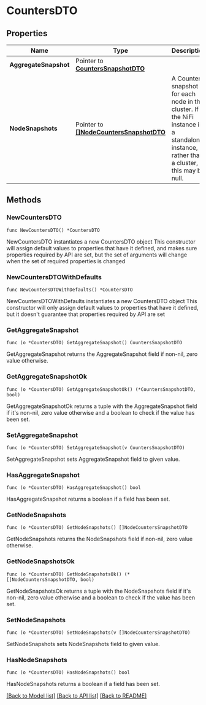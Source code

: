 # CountersDTO

## Properties

Name | Type | Description | Notes
------------ | ------------- | ------------- | -------------
**AggregateSnapshot** | Pointer to [**CountersSnapshotDTO**](CountersSnapshotDTO.md) |  | [optional] 
**NodeSnapshots** | Pointer to [**[]NodeCountersSnapshotDTO**](NodeCountersSnapshotDTO.md) | A Counters snapshot for each node in the cluster. If the NiFi instance is a standalone instance, rather than a cluster, this may be null. | [optional] 

## Methods

### NewCountersDTO

`func NewCountersDTO() *CountersDTO`

NewCountersDTO instantiates a new CountersDTO object
This constructor will assign default values to properties that have it defined,
and makes sure properties required by API are set, but the set of arguments
will change when the set of required properties is changed

### NewCountersDTOWithDefaults

`func NewCountersDTOWithDefaults() *CountersDTO`

NewCountersDTOWithDefaults instantiates a new CountersDTO object
This constructor will only assign default values to properties that have it defined,
but it doesn't guarantee that properties required by API are set

### GetAggregateSnapshot

`func (o *CountersDTO) GetAggregateSnapshot() CountersSnapshotDTO`

GetAggregateSnapshot returns the AggregateSnapshot field if non-nil, zero value otherwise.

### GetAggregateSnapshotOk

`func (o *CountersDTO) GetAggregateSnapshotOk() (*CountersSnapshotDTO, bool)`

GetAggregateSnapshotOk returns a tuple with the AggregateSnapshot field if it's non-nil, zero value otherwise
and a boolean to check if the value has been set.

### SetAggregateSnapshot

`func (o *CountersDTO) SetAggregateSnapshot(v CountersSnapshotDTO)`

SetAggregateSnapshot sets AggregateSnapshot field to given value.

### HasAggregateSnapshot

`func (o *CountersDTO) HasAggregateSnapshot() bool`

HasAggregateSnapshot returns a boolean if a field has been set.

### GetNodeSnapshots

`func (o *CountersDTO) GetNodeSnapshots() []NodeCountersSnapshotDTO`

GetNodeSnapshots returns the NodeSnapshots field if non-nil, zero value otherwise.

### GetNodeSnapshotsOk

`func (o *CountersDTO) GetNodeSnapshotsOk() (*[]NodeCountersSnapshotDTO, bool)`

GetNodeSnapshotsOk returns a tuple with the NodeSnapshots field if it's non-nil, zero value otherwise
and a boolean to check if the value has been set.

### SetNodeSnapshots

`func (o *CountersDTO) SetNodeSnapshots(v []NodeCountersSnapshotDTO)`

SetNodeSnapshots sets NodeSnapshots field to given value.

### HasNodeSnapshots

`func (o *CountersDTO) HasNodeSnapshots() bool`

HasNodeSnapshots returns a boolean if a field has been set.


[[Back to Model list]](../README.md#documentation-for-models) [[Back to API list]](../README.md#documentation-for-api-endpoints) [[Back to README]](../README.md)


